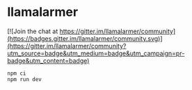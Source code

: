# llamalarmer

[![Join the chat at https://gitter.im/llamalarmer/community](https://badges.gitter.im/llamalarmer/community.svg)](https://gitter.im/llamalarmer/community?utm_source=badge&utm_medium=badge&utm_campaign=pr-badge&utm_content=badge)

```
npm ci
npm run dev
```
